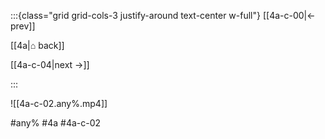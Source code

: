 :::{class="grid grid-cols-3 justify-around text-center w-full"}
[[4a-c-00|← prev]]

[[4a|⌂ back]]

[[4a-c-04|next →]]

:::

![[4a-c-02.any%.mp4]]

#any% #4a #4a-c-02